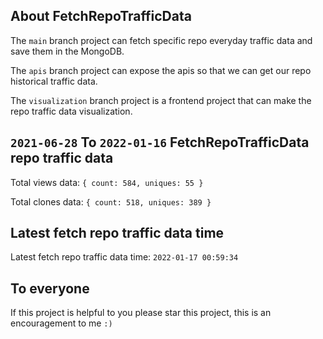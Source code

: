 ## About FetchRepoTrafficData

The `main` branch project can fetch specific repo everyday traffic data and save them in the MongoDB.

The `apis` branch project can expose the apis so that we can get our repo historical traffic data.

The `visualization` branch project is a frontend project that can make the repo traffic data visualization.

## `2021-06-28` To `2022-01-16` FetchRepoTrafficData repo traffic data

Total views data: `{ count: 584, uniques: 55 }`

Total clones data: `{ count: 518, uniques: 389 }`

## Latest fetch repo traffic data time

Latest fetch repo traffic data time: `2022-01-17 00:59:34`

## To everyone

If this project is helpful to you please star this project, this is an encouragement to me `:)`



